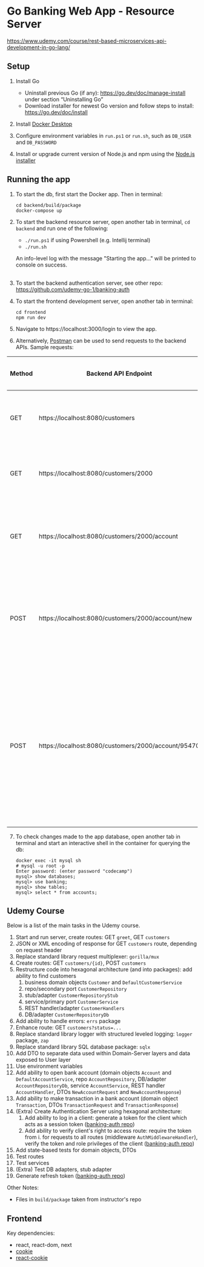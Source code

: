 # Go Banking Web App - Resource Server
https://www.udemy.com/course/rest-based-microservices-api-development-in-go-lang/

## Setup
1. Install Go
   * Uninstall previous Go (if any): https://go.dev/doc/manage-install under section “Uninstalling Go” 
   * Download installer for newest Go version and follow steps to install: https://go.dev/doc/install

2. Install [Docker Desktop](https://www.docker.com/products/docker-desktop/)

3. Configure environment variables in `run.ps1` or `run.sh`, such as `DB_USER` and `DB_PASSWORD`

4. Install or upgrade current version of Node.js and npm using the [Node.js installer](https://nodejs.org/en/download)

## Running the app
1. To start the db, first start the Docker app. Then in terminal:
   ```
   cd backend/build/package
   docker-compose up
   ```

2. To start the backend resource server, open another tab in terminal, `cd backend` and run one of the following:
   * `./run.ps1` if using Powershell (e.g. Intellij terminal)
   * `./run.sh`

   An info-level log with the message "Starting the app..." will be printed to console on success.
<br/><br/>

3. To start the backend authentication server, see other repo: https://github.com/udemy-go-1/banking-auth

4. To start the frontend development server, open another tab in terminal:
    ```
   cd frontend
   npm run dev
   ```

5. Navigate to https://localhost:3000/login to view the app.

6. Alternatively, [Postman](https://www.postman.com/) can be used to send requests to the backend APIs. Sample requests:

| Method | Backend API Endpoint                                | Authorization Header (Bearer Token)      | Body                                                    | Result                                                                                                                                                             |
|--------|-----------------------------------------------------|------------------------------------------|---------------------------------------------------------|--------------------------------------------------------------------------------------------------------------------------------------------------------------------|
| GET    | https://localhost:8080/customers                    | (access token received after logging in) |                                                         | Will display details of customers with id 2000 to 2005                                                                                                             |
| GET    | https://localhost:8080/customers/2000               | (access token received after logging in) |                                                         | Will display details of the customer with id 2000                                                                                                                  |
| GET    | https://localhost:8080/customers/2000/account       | (access token received after logging in) |                                                         | Will display details of accounts belonging to customer with id 2000                                                                                                |
| POST   | https://localhost:8080/customers/2000/account/new   | (access token received after logging in) | {"account_type": "saving", <br/>"amount": 7000}         | Will open a new bank account containing $7000 for the customer with id 2000, then display the new bank account id                                                  |
| POST   | https://localhost:8080/customers/2000/account/95470 | (access token received after logging in) | {"transaction_type": "withdrawal", <br/>"amount": 1000} | Will make a withdrawal of $1000 for the customer with id 2000 for the account with id 95470, then display the updated account balance and completed transaction id |

7. To check changes made to the app database, open another tab in terminal and start an interactive shell in 
the container for querying the db:
   ```
   docker exec -it mysql sh
   # mysql -u root -p
   Enter password: (enter password "codecamp")
   mysql> show databases;
   mysql> use banking;
   mysql> show tables;
   mysql> select * from accounts;
   ```

## Udemy Course
Below is a list of the main tasks in the Udemy course. 
1. Start and run server, create routes: GET `greet`, GET `customers`
2. JSON or XML encoding of response for GET `customers` route, depending on request header
3. Replace standard library request multiplexer: `gorilla/mux`
4. Create routes: GET `customers/{id}`,  POST `customers`
5. Restructure code into hexagonal architecture (and into packages): add ability to find customers
   1. business domain objects `Customer` and `DefaultCustomerService`
   2. repo/secondary port `CustomerRepository`
   3. stub/adapter `CustomerRepositoryStub`
   4. service/primary port `CustomerService`
   5. REST handler/adapter `CustomerHandlers`
   6. DB/adapter `CustomerRepositoryDb`
6. Add ability to handle errors: `errs` package
7. Enhance route: GET `customers?status=...`
8. Replace standard library logger with structured leveled logging: `logger` package, `zap`
9. Replace standard library SQL database package: `sqlx`
10. Add DTO to separate data used within Domain-Server layers and data exposed to User layer
11. Use environment variables
12. Add ability to open bank account (domain objects `Account` and `DefaultAccountService`, 
repo `AccountRepository`, DB/adapter `AccountRepositoryDb`, service `AccountService`, 
REST handler `AccountHandler`, DTOs `NewAccountRequest` and `NewAccountResponse`)
13. Add ability to make transaction in a bank account (domain object `Transaction`, 
DTOs `TransactionRequest` and `TransactionResponse`)
14. (Extra) Create Authentication Server using hexagonal architecture:
    1. Add ability to log in a client: generate a token for the client which acts as a session token 
    ([banking-auth repo](https://github.com/udemy-go-1/banking-auth))
    2. Add ability to verify client's right to access route: require the token from i. for requests to all routes 
    (middleware `AuthMiddlewareHandler`), verify the token and role privileges of the client 
    ([banking-auth repo](https://github.com/udemy-go-1/banking-auth))
15. Add state-based tests for domain objects, DTOs
16. Test routes
17. Test services
18. (Extra) Test DB adapters, stub adapter
19. Generate refresh token ([banking-auth repo](https://github.com/udemy-go-1/banking-auth))

Other Notes:
* Files in `build/package` taken from instructor's repo


## Frontend
Key dependencies:
* react, react-dom, next
* [cookie](https://www.npmjs.com/package/cookie?activeTab=readme)
* [react-cookie](https://www.npmjs.com/package/react-cookie?activeTab=readme)
